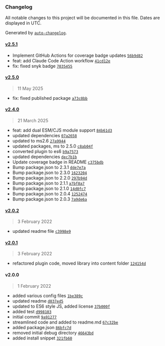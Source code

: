 ### Changelog

All notable changes to this project will be documented in this file. Dates are displayed in UTC.

Generated by [`auto-changelog`](https://github.com/CookPete/auto-changelog).

#### [v2.5.1](https://github.com/wernerglinka/metalsmith-markdown-partials/compare/v2.5.0...v2.5.1)

- Implement GitHub Actions for coverage badge updates [`56b9d82`](https://github.com/wernerglinka/metalsmith-markdown-partials/commit/56b9d82b176baa7f04d9f76adaad2679f5586df2)
- feat: add Claude Code Action workflow [`41cd12e`](https://github.com/wernerglinka/metalsmith-markdown-partials/commit/41cd12eb0586c1734d7ee55cbce8b671d54b60bb)
- fix: fixed snyk badge [`7035455`](https://github.com/wernerglinka/metalsmith-markdown-partials/commit/703545542a08da61134194d8da99536aeb5ec650)

#### [v2.5.0](https://github.com/wernerglinka/metalsmith-markdown-partials/compare/v2.4.0...v2.5.0)

> 11 May 2025

- fix: fixed published package [`a73c0bb`](https://github.com/wernerglinka/metalsmith-markdown-partials/commit/a73c0bbd849415d0a57fb438a79b5e7cec8155e4)

#### [v2.4.0](https://github.com/wernerglinka/metalsmith-markdown-partials/compare/v2.0.2...v2.4.0)

> 21 March 2025

- feat: add dual ESM/CJS module support [`84b61d3`](https://github.com/wernerglinka/metalsmith-markdown-partials/commit/84b61d39b4d01f01066ac98719ffa15959254166)
- updated dependencies [`07a2658`](https://github.com/wernerglinka/metalsmith-markdown-partials/commit/07a2658c276ed31c5630e30dd2924b96f2267e44)
- updated to ms2.6 [`27a9944`](https://github.com/wernerglinka/metalsmith-markdown-partials/commit/27a9944d46388f558146eac1dcceb6a198cf1c68)
- updated packages, ms to 2.5.0 [`c8ab04f`](https://github.com/wernerglinka/metalsmith-markdown-partials/commit/c8ab04f15994cbf243fc4e1deaf63515d6b86a34)
- converted plugin to es6 [`b9a7573`](https://github.com/wernerglinka/metalsmith-markdown-partials/commit/b9a75738fa4c381b033016b435058d621289b551)
- updated dependencies [`dec7b1b`](https://github.com/wernerglinka/metalsmith-markdown-partials/commit/dec7b1bdfcebc1dabf4102fc39d75a4ba9e87792)
- Update coverage badge in README [`c375bdb`](https://github.com/wernerglinka/metalsmith-markdown-partials/commit/c375bdbbe899cbac465dddf19f6aaff949bcddb9)
- Bump package.json to 2.3.1 [`dde7e7a`](https://github.com/wernerglinka/metalsmith-markdown-partials/commit/dde7e7a6d65489201412638385774e4c844137bc)
- Bump package.json to 2.3.0 [`1623204`](https://github.com/wernerglinka/metalsmith-markdown-partials/commit/1623204d7b21bda03b774bdce9d480686786d7ac)
- Bump package.json to 2.2.0 [`297b94d`](https://github.com/wernerglinka/metalsmith-markdown-partials/commit/297b94d7055b0168bc08dad2f183ce70e77acf16)
- Bump package.json to 2.1.1 [`a7bf8a7`](https://github.com/wernerglinka/metalsmith-markdown-partials/commit/a7bf8a7fe34a6f2e20ab1bd393b4a1b59b21dd7d)
- Bump package.json to 2.1.0 [`14d0fc7`](https://github.com/wernerglinka/metalsmith-markdown-partials/commit/14d0fc7d31333644c2b2bde7209eb8aa8a592ecf)
- Bump package.json to 2.0.4 [`1252474`](https://github.com/wernerglinka/metalsmith-markdown-partials/commit/125247419f2dac902c9af2bd0b06c3164bb02c35)
- Bump package.json to 2.0.3 [`7a9de6a`](https://github.com/wernerglinka/metalsmith-markdown-partials/commit/7a9de6a33828819988b14da0f65378fab5aafea9)

#### [v2.0.2](https://github.com/wernerglinka/metalsmith-markdown-partials/compare/v2.0.1...v2.0.2)

> 3 February 2022

- updated readme file [`c3998e9`](https://github.com/wernerglinka/metalsmith-markdown-partials/commit/c3998e9d5dc8ccb3cbd0bdd6114c43bdae5f212a)

#### [v2.0.1](https://github.com/wernerglinka/metalsmith-markdown-partials/compare/v2.0.0...v2.0.1)

> 3 February 2022

- refactored plugin code, moved library into content folder [`124154d`](https://github.com/wernerglinka/metalsmith-markdown-partials/commit/124154da94875adf561987dd890451d0d5f70183)

#### v2.0.0

> 1 February 2022

- added various config files [`1be389c`](https://github.com/wernerglinka/metalsmith-markdown-partials/commit/1be389cb9aedf82405c08c79cdfa866e7d3560d9)
- updated readme [`d037ed5`](https://github.com/wernerglinka/metalsmith-markdown-partials/commit/d037ed5a42f0743f28e37bc07c0a52393ad53028)
- updated to ES6 style JS, added license [`37b000f`](https://github.com/wernerglinka/metalsmith-markdown-partials/commit/37b000fa3669d928f693ec23a7ccfa629c0e7163)
- added test [`d998103`](https://github.com/wernerglinka/metalsmith-markdown-partials/commit/d998103cb57b4a35ac9224afb11f4264b56f4abe)
- initial commit [`9a91277`](https://github.com/wernerglinka/metalsmith-markdown-partials/commit/9a91277da228d9a718b2c86b012901559c95470d)
- streamlined code and added to readme.md [`67c32be`](https://github.com/wernerglinka/metalsmith-markdown-partials/commit/67c32be34771325f407b9652dc3e7760971e3574)
- added package.json [`86bfc7d`](https://github.com/wernerglinka/metalsmith-markdown-partials/commit/86bfc7d8de66be9127d612c5c5a9a79258a413f8)
- removed initial debug directory [`46643bd`](https://github.com/wernerglinka/metalsmith-markdown-partials/commit/46643bd1aa19f45a9bf1b2513b6c7683da3eff78)
- added install snippet [`321fb60`](https://github.com/wernerglinka/metalsmith-markdown-partials/commit/321fb6042240e1147b90468938911f6d8ed88f28)
